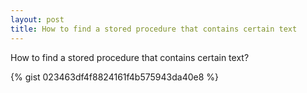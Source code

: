 ```yaml
---
layout: post
title: How to find a stored procedure that contains certain text
---
```


How to find a stored procedure that contains certain text?

{% gist 023463df4f8824161f4b575943da40e8 %}
